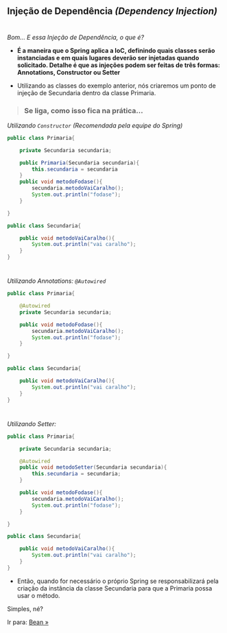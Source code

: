 ## Injeção de Dependência _(Dependency Injection)_
#
*Bom... E essa Injeção de Dependência, o que é?*

 - **É a maneira que o Spring aplica a IoC, definindo quais classes serão instanciadas e em quais lugares deverão ser injetadas quando solicitado. Detalhe é que as injeções podem ser feitas de três formas: Annotations, Constructor ou Setter**

- Utilizando as classes do exemplo anterior, nós criaremos um ponto de injeção de Secundaria dentro da classe Primaria. 


> ### **Se liga, como isso fica na prática...**

*Utilizando ``Constructor`` (Recomendada pela equipe do Spring)*

```java
public class Primaria{

    private Secundaria secundaria;

    public Primaria(Secundaria secundaria){
        this.secundaria = secundaria
    }
    public void metodoFodase(){
        secundaria.metodoVaiCaralho();
        System.out.println("fodase");
    }

}

public class Secundaria{

    public void metodoVaiCaralho(){
        System.out.println("vai caralho");
    }
}
```
#
*Utilizando Annotations: ``@Autowired``*

```java
public class Primaria{

    @Autowired
    private Secundaria secundaria;

    public void metodoFodase(){
        secundaria.metodoVaiCaralho();
        System.out.println("fodase");
    }

}

public class Secundaria{

    public void metodoVaiCaralho(){
        System.out.println("vai caralho");
    }
}
```
#
*Utilizando Setter:*

```java
public class Primaria{

    private Secundaria secundaria;

    @Autowired
    public void metodoSetter(Secundaria secundaria){
        this.secundaria = secundaria;
    }

    public void metodoFodase(){
        secundaria.metodoVaiCaralho();
        System.out.println("fodase");
    }

}

public class Secundaria{

    public void metodoVaiCaralho(){
        System.out.println("vai caralho");
    }
}
```
- Então, quando for necessário o próprio Spring se responsabilizará pela criação da instância da classe Secundaria para que a Primaria possa usar o método.


Simples, né?

Ir para: [Bean »](/content/EcossistemaSpring/2-Spring/Bean.md)